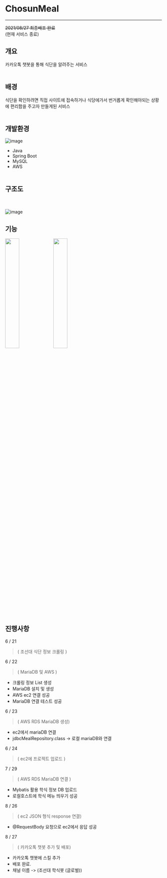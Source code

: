 # ChosunMeal
------------
~~2021/08/27 최종배포 완료~~
<br>
(현재 서비스 종료)

## 개요
카카오톡 챗봇을 통해 식단을 알려주는 서비스
<br><br>

## 배경
식단을 확인하려면 직접 사이트에 접속하거나 식당에가서 번거롭게 확인해야되는 상황에 편리함을 주고자 만들게된 서비스
<br><br>

## 개발환경
![image](https://user-images.githubusercontent.com/76242399/146108931-b3749799-fd12-4788-9192-2c239ac4f876.png)


* Java
* Spring Boot
* MySQL
* AWS
<br><br>

## 구조도

<br><br>
![image](https://user-images.githubusercontent.com/76242399/146102831-44480228-f1ae-470e-9d9e-973da7f6a979.png)

## 기능
<div>
<img src="https://user-images.githubusercontent.com/76242399/146100264-588c0dc2-c088-48ad-84c8-d03af926cc01.png"  width="30%"/>
<img src="https://user-images.githubusercontent.com/76242399/146100301-44f51d88-7282-4250-9ea4-90b50a378a93.png"  width="30%"/>
</div>
<br><br>

## 진행사항
6 / 21
>   ( 조선대 식단 정보 크롤링 )

6 / 22
>   ( MariaDB 및 AWS )
- 크롤링 정보 List 생성
- MariaDB 설치 및 생성
- AWS ec2 연결 성공
- MariaDB 연결 테스트 성공

6 / 23
>   ( AWS RDS MariaDB 생성)
- ec2에서 mariaDB 연결
- jdbcMealRepository.class -> 로컬 mariaDB와 연결

6 / 24
> ( ec2에 프로젝트 업로드 )

7 / 29
> ( AWS RDS MariaDB 연결 )
- Mybatis 활용 학식 정보 DB 업로드
- 로컬호스트에 학식 메뉴 띄우기 성공

8 / 26
> ( ec2 JSON 형식 response 연결)
- @RequestBody 요청으로 ec2에서 응답 성공

8 / 27
> ( 카카오톡 챗봇 추가 및 배포)
- 카카오톡 챗봇에 스킬 추가
- 배포 완료.
- 채널 이름 -> (조선대 학식봇 (글로벌))
